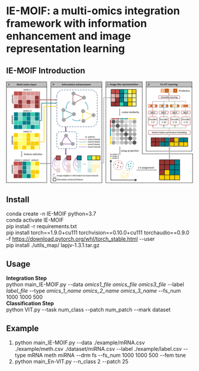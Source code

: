 # IE-MOIF: a multi-omics integration framework with information enhancement and image representation learning
## IE-MOIF Introduction
![image](https://github.com/CHNzhwei/IE-MOIF/blob/master/IE-MOIF.png)
## Install
conda create -n IE-MOIF python=3.7<br>
conda activate IE-MOIF<br>
pip install -r requirements.txt<br>
pip install torch==1.9.0+cu111 torchvision==0.10.0+cu111 torchaudio==0.9.0 –f https://download.pytorch.org/whl/torch_stable.html --user<br>
pip install ./utils_map/ lapjv-1.3.1.tar.gz<br>
## Usage
<b>Integration Step</b><br>
python main_IE-MOIF.py --data <i>omics1_file omics_file omics3_file</i> --label <i>label_file</i> --type <i>omics_1_name omics_2_name omics_3_name</i> --fs_num 1000 1000 500<br>
<b>Classification Step</b><br>
python VIT.py --task num_class --patch num_patch --mark dataset
## Example
1. python main_IE-MOIF.py --data ./example/mRNA.csv ./example/meth.csv ./dataset/miRNA.csv --label ./example/label.csv --type mRNA meth miRNA --drm fs --fs_num 1000 1000 500 --fem tsne<br>
2. python main_En-VIT.py --n_class 2 --patch 25




